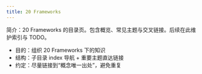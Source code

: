 ```yaml
---
title: 20 Frameworks
---
```


简介：20 Frameworks 的目录页。包含概览、常见主题与交叉链接。后续在此维护索引与 TODO。

- 目的：组织 20 Frameworks 下的知识
- 结构：子目录 index 导航 + 重要主题直达链接
- 约定：尽量链接到“概念唯一出处”，避免重复
